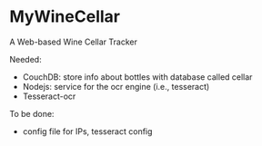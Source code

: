# MyWineCellar
A Web-based Wine Cellar Tracker

Needed: 
* CouchDB: store info about bottles with database called cellar
* Nodejs: service for the ocr engine (i.e., tesseract)
* Tesseract-ocr

To be done:
* config file for IPs, tesseract config
